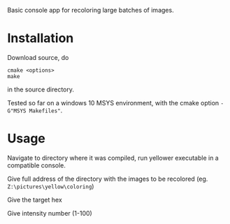 Basic console app for recoloring large batches of images.

# Installation
Download source, do
```
cmake <options>
make
```
in the source directory.

Tested so far on a windows 10 MSYS environment, with the cmake option `-G"MSYS Makefiles"`.

# Usage
Navigate to directory where it was compiled, run yellower executable in a compatible console.

Give full address of the directory with the images to be recolored (eg. `Z:\pictures\yellow\coloring`)

Give the target hex

Give intensity number (1-100)
